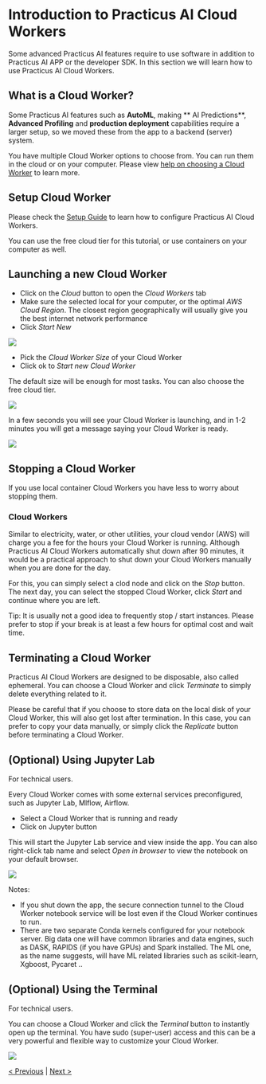 # Introduction to Practicus AI Cloud Workers

Some advanced Practicus AI features require to use software in addition to Practicus AI APP or the developer SDK. In this section we will learn how to use Practicus AI Cloud Workers.

## What is a Cloud Worker?

Some Practicus AI features such as **AutoML**, making ** AI Predictions**, **Advanced Profiling** and **production deployment** capabilities require a larger setup, so we moved these from the app to a backend (server) system.  

You have multiple Cloud Worker options to choose from. You can run them in the cloud or on your computer. Please view [help on choosing a Cloud Worker](../setup-guide.md#choose-a-worker-node-system) to learn more.  


## Setup Cloud Worker

Please check the [Setup Guide](../setup-guide.md) to learn how to configure Practicus AI Cloud Workers. 

You can use the free cloud tier for this tutorial, or use containers on your computer as well.

## Launching a new Cloud Worker

- Click on the _Cloud_ button to open the _Cloud Workers_ tab
- Make sure the selected local for your computer, or the optimal _AWS Cloud Region_. The closest region geographically will usually give you the best internet network performance
- Click _Start New_ 

![](img/cloud-intro/cloud-tab.png)

- Pick the _Cloud Worker Size_ of your Cloud Worker
- Click ok to _Start new Cloud Worker_ 

The default size will be enough for most tasks. You can also choose the free cloud tier.

![](img/cloud-intro/launch.png)

In a few seconds you will see your Cloud Worker is launching, and in 1-2 minutes you will get a message saying your Cloud Worker is ready.

![](img/cloud-intro/launch-1.png)

## Stopping a Cloud Worker

If you use local container Cloud Workers you have less to worry about stopping them.  

### Cloud Workers
Similar to electricity, water, or other utilities, your cloud vendor (AWS) will charge you a fee for the hours your Cloud Worker is running. Although Practicus AI Cloud Workers automatically shut down after 90 minutes, it would be a practical approach to shut down your Cloud Workers manually when you are done for the day.

For this, you can simply select a clod node and click on the _Stop_ button. The next day, you can select the stopped Cloud Worker, click _Start_ and continue where you are left.

Tip: It is usually not a good idea to frequently stop / start instances. Please prefer to stop if your break is at least a few hours for optimal cost and wait time.

## Terminating a Cloud Worker

Practicus AI Cloud Workers are designed to be disposable, also called ephemeral. You can choose a Cloud Worker and click _Terminate_ to simply delete everything related to it.

Please be careful that if you choose to store data on the local disk of your Cloud Worker, this will also get lost after termination. In this case, you can prefer to copy your data manually, or simply click the _Replicate_ button before terminating a Cloud Worker. 

## (Optional) Using Jupyter Lab

For technical users.

Every Cloud Worker comes with some external services preconfigured, such as Jupyter Lab, Mlflow, Airflow.  

- Select a Cloud Worker that is running and ready
- Click on Jupyter button

This will start the Jupyter Lab service and view inside the app. You can also right-click tab name and select _Open in browser_ to view the notebook on your default browser.

![](img/cloud-intro/jupyter.png)

Notes: 

- If you shut down the app, the secure connection tunnel to the Cloud Worker notebook service will be lost even if the Cloud Worker continues to run.
- There are two separate Conda kernels configured for your notebook server. Big data one will have common libraries and data engines, such as DASK, RAPIDS (if you have GPUs) and Spark installed. The ML one, as the name suggests, will have ML related libraries such as scikit-learn, Xgboost, Pycaret ..

## (Optional) Using the Terminal

For technical users.

You can choose a Cloud Worker and click the _Terminal_ button to instantly open up the terminal. You have sudo (super-user) access and this can be a very powerful and flexible way to customize your Cloud Worker.

![](img/cloud-intro/terminal.png)


[< Previous](data-prep-intro.md) | [Next >](explore.md)